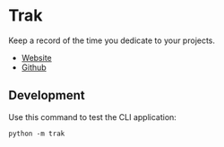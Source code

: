 # Trak

Keep a record of the time you dedicate to your projects.

- [Website](https://usetrak.com)
- [Github](https://usetrak.com)

## Development

Use this command to test the CLI application:

```
python -m trak
```
